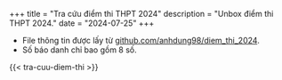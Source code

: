 +++
title = "Tra cứu điểm thi THPT 2024"
description = "Unbox điểm thi THPT 2024."
date = "2024-07-25"
+++

+ File thông tin được lấy từ [github.com/anhdung98/diem_thi_2024](https://github.com/anhdung98/diem_thi_2024/).
+ Số báo danh chỉ bao gồm 8 số.

{{< tra-cuu-diem-thi >}}